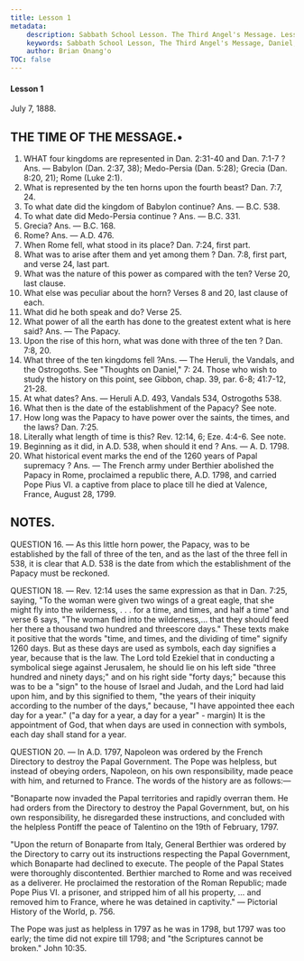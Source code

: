 ```yaml
---
title: Lesson 1
metadata:
    description: Sabbath School Lesson. The Third Angel's Message. Lesson 1. July 7, 1888. The Time of the Message. WHAT four kingdoms are represented in Dan. 2,31-40 and Dan. 7,1-7 ? Ans. — Babylon (Dan. 2,37,38); Medo-Persia (Dan. 5,28 Grecia (Dan. 8:20, 21); Rome (Luke 2:1). What is represented by the ten horns upon the fourth beast? Dan. 7,7, 24. 3. To what date did the kingdom of Babylon continue? Ans. — B.C. 538. To what date did Medo-Persia continue ? Ans. — B.C. 331. Grecia? Ans. — B.C. 168.   6. Rome? Ans. — A.D. 476.
    keywords: Sabbath School Lesson, The Third Angel's Message, Daniel, Prophecy, July 7 1888
    author: Brian Onang'o
TOC: false
---
```


#### Lesson 1

July 7, 1888.

## THE TIME OF THE MESSAGE.•

1. WHAT four kingdoms are represented in Dan. 2:31-40 and Dan. 7:1-7 ? Ans. — Babylon (Dan. 2:37, 38); Medo-Persia (Dan. 5:28); Grecia (Dan. 8:20, 21); Rome (Luke 2:1).
2. What is represented by the ten horns upon the fourth beast? Dan. 7:7, 24.
3. To what date did the kingdom of Babylon continue? Ans. — B.C. 538.
4. To what date did Medo-Persia continue ? Ans. — B.C. 331.
5. Grecia? Ans. — B.C. 168.
6. Rome? Ans. — A.D. 476.
7. When Rome fell, what stood in its place? Dan. 7:24, first part.
8. What was to arise after them and yet among them ? Dan. 7:8, first part, and verse 24, last part.
9. What was the nature of this power as compared with the ten? Verse 20, last clause.
10. What else was peculiar about the horn? Verses 8 and 20, last clause of each.
11. What did he both speak and do? Verse 25.
12. What power of all the earth has done to the greatest extent what is here said? Ans. — The Papacy.
13. Upon the rise of this horn, what was done with three of the ten ? Dan. 7:8, 20.
14. What three of the ten kingdoms fell ?Ans. — The Heruli, the Vandals, and the Ostrogoths. See "Thoughts on Daniel," 7: 24. Those who wish to study the history on this point, see Gibbon, chap. 39, par. 6-8; 41:7-12, 21-28.
15. At what dates? Ans. — Heruli A.D. 493, Vandals 534, Ostrogoths 538.
16. What then is the date of the establishment of the Papacy? See note.
17. How long was the Papacy to have power over the saints, the times, and the laws? Dan. 7:25.
18. Literally what length of time is this? Rev. 12:14, 6; Eze. 4:4-6. See note.
19. Beginning as it did, in A.D. 538, when should it end ? Ans. — A. D. 1798.
20. What historical event marks the end of the 1260 years of Papal supremacy ? Ans. — The French army under Berthier abolished the Papacy in Rome, proclaimed a republic there, A.D. 1798, and carried Pope Pius VI. a captive from place to place till he died at Valence, France, August 28, 1799.

## NOTES.
QUESTION 16. — As this little horn power, the Papacy, was to be established by the fall of three of the ten, and as the last of the three fell in 538, it is clear that A.D. 538 is the date from which the establishment of the Papacy must be reckoned.

QUESTION 18. — Rev. 12:14 uses the same expression as that in Dan. 7:25, saying, "To the woman were given two wings of a great eagle, that she might fly into the wilderness, . . . for a time, and times, and half a time" and verse 6 says, "The woman fled into the wilderness,... that they should feed her there a thousand two hundred and threescore days." These texts make it positive that the words "time, and times, and the dividing of time" signify 1260 days. But as these days are used as symbols, each day signifies a year, because that is the law. The
Lord told Ezekiel that in conducting a symbolical siege against Jerusalem, he should lie on his left side "three hundred and ninety days;" and on his right side "forty days;" because this was to be a "sign" to the house of Israel and Judah, and the Lord had laid upon him, and by this signified to them, "the years of their iniquity according to the number of the days," because, "I have appointed thee each day for a year." ("a day for a year, a day for a year" - margin) It is the appointment of God, that when days are used in connection with symbols, each day shall stand for a year.

QUESTION 20. — In A.D. 1797, Napoleon was ordered by the French Directory to destroy the Papal Government. The Pope was helpless, but instead of obeying orders, Napoleon, on his own responsibility, made peace with him, and returned to France. The words of the history are as follows:—

"Bonaparte now invaded the Papal territories and rapidly overran them. He had orders from the Directory to destroy the Papal Government, but, on his own responsibility, he disregarded these instructions, and concluded with the helpless Pontiff the peace of Talentino on the 19th of February, 1797.

"Upon the return of Bonaparte from Italy, General Berthier was ordered by the Directory to carry out its instructions respecting the Papal Government, which Bonaparte had declined to execute. The people of the Papal States were thoroughly discontented. Berthier marched to Rome and was received as a deliverer. He proclaimed the restoration of the Roman Republic; made Pope Pius VI. a prisoner, and stripped him of all
his property, ... and removed him to France, where he was detained in captivity." — Pictorial History of the World, p. 756.

The Pope was just as helpless in 1797 as he was in 1798, but 1797 was too early; the time did not expire till 1798; and "the Scriptures cannot be broken." John 10:35.
